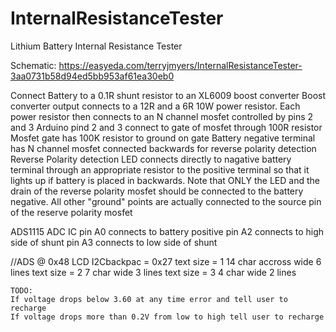 # InternalResistanceTester
Lithium Battery Internal Resistance Tester

Schematic: 
https://easyeda.com/terryjmyers/InternalResistanceTester-3aa0731b58d94ed5bb953af61ea30eb0


Connect Battery to a 0.1R shunt resistor to an XL6009 boost converter
Boost converter output connects to a 12R and a 6R 10W power resistor.
Each power resistor then connects to an N channel mosfet controlled by pins 2 and 3
Arduino pind 2 and 3 connect to gate of mosfet through 100R resistor
Mosfet gate has 100K resistor to ground on gate
Battery negative terminal has N channel mosfet connected backwards for reverse polarity detection
Reverse Polarity detection LED connects directly to nagative battery terminal through an appropriate resistor to the positive terminal so that it lights up if battery is placed in backwards.
Note that ONLY the LED and the drain of the reverse polarity mosfet should be connected to the battery negative.  All other "ground" points are actually connected to the source pin of the reserve polarity mosfet

ADS1115 ADC IC	pin A0 connects to battery positive
				pin A2 connects to high side of shunt
				pin A3 connects to low side of shunt

//ADS @ 0x48
LCD I2Cbackpac = 0x27
text size = 1
	14 char accross wide
	6 lines
text size = 2
	7 char wide
	3 lines
text size = 3
	4 char wide
	2 lines
	

	TODO:
	If voltage drops below 3.60 at any time error and tell user to recharge
	If voltage drops more than 0.2V from low to high tell user to recharge
